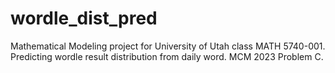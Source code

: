# wordle_dist_pred
Mathematical Modeling project for University of Utah class MATH 5740-001.  Predicting wordle result distribution from daily word.  MCM 2023 Problem C.
